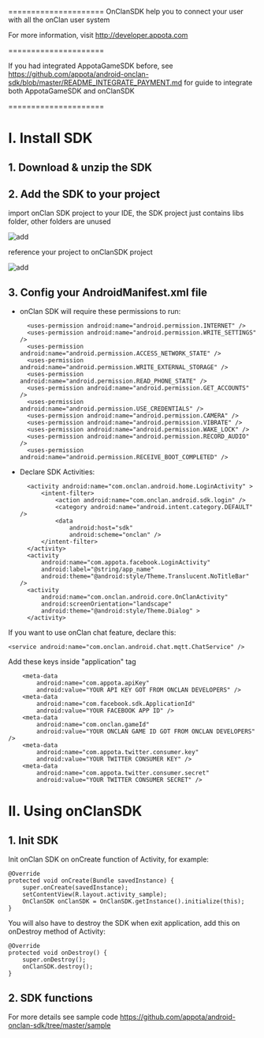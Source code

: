 =====================
OnClanSDK help you to connect your user with all the onClan user system

For more information, visit http://developer.appota.com

=====================

If you had integrated AppotaGameSDK before, see https://github.com/appota/android-onclan-sdk/blob/master/README_INTEGRATE_PAYMENT.md for guide to integrate both AppotaGameSDK and onClanSDK

=====================

# I. Install SDK

## 1. Download & unzip the SDK

## 2. Add the SDK to your project

import onClan SDK project to your IDE, the SDK project just contains libs folder, other folders are unused

![add](https://github.com/appota/android-onclan-sdk/blob/master/docs/import.png)

reference your project to onClanSDK project

![add](https://github.com/appota/android-onclan-sdk/blob/master/docs/reference.png)

## 3. Config your AndroidManifest.xml file

- onClan SDK will require these permissions to run:

        <uses-permission android:name="android.permission.INTERNET" />
        <uses-permission android:name="android.permission.WRITE_SETTINGS" />
        <uses-permission android:name="android.permission.ACCESS_NETWORK_STATE" />
        <uses-permission android:name="android.permission.WRITE_EXTERNAL_STORAGE" />
        <uses-permission android:name="android.permission.READ_PHONE_STATE" />
        <uses-permission android:name="android.permission.GET_ACCOUNTS" />
        <uses-permission android:name="android.permission.USE_CREDENTIALS" />
        <uses-permission android:name="android.permission.CAMERA" />
        <uses-permission android:name="android.permission.VIBRATE" />
        <uses-permission android:name="android.permission.WAKE_LOCK" />
        <uses-permission android:name="android.permission.RECORD_AUDIO" />
        <uses-permission android:name="android.permission.RECEIVE_BOOT_COMPLETED" />
    
- Declare SDK Activities:

        <activity android:name="com.onclan.android.home.LoginActivity" >
            <intent-filter>
                <action android:name="com.onclan.android.sdk.login" />
                <category android:name="android.intent.category.DEFAULT" />
                <data
                    android:host="sdk"
                    android:scheme="onclan" />
            </intent-filter>
        </activity>
        <activity
            android:name="com.appota.facebook.LoginActivity"
            android:label="@string/app_name"
            android:theme="@android:style/Theme.Translucent.NoTitleBar" />
        <activity
            android:name="com.onclan.android.core.OnClanActivity"
            android:screenOrientation="landscape"
            android:theme="@android:style/Theme.Dialog" >
        </activity>
        
If you want to use onClan chat feature, declare this:

    <service android:name="com.onclan.android.chat.mqtt.ChatService" />

Add these keys inside "application" tag

        <meta-data
            android:name="com.appota.apiKey"
            android:value="YOUR API KEY GOT FROM ONCLAN DEVELOPERS" />
        <meta-data
            android:name="com.facebook.sdk.ApplicationId"
            android:value="YOUR FACEBOOK APP ID" />
        <meta-data
            android:name="com.onclan.gameId"
            android:value="YOUR ONCLAN GAME ID GOT FROM ONCLAN DEVELOPERS" />
        <meta-data
            android:name="com.appota.twitter.consumer.key"
            android:value="YOUR TWITTER CONSUMER KEY" />
        <meta-data
            android:name="com.appota.twitter.consumer.secret"
            android:value="YOUR TWITTER CONSUMER SECRET" />

<!--![add](https://github.com/appota/ios-onclan-sdk/blob/master/images/sc2.png)-->

# II. Using onClanSDK
## 1. Init SDK
Init onClan SDK on onCreate function of Activity, for example:

    @Override
	protected void onCreate(Bundle savedInstance) {
		super.onCreate(savedInstance);
		setContentView(R.layout.activity_sample);
		OnClanSDK onClanSDK = OnClanSDK.getInstance().initialize(this);
	}

You will also have to destroy the SDK when exit application, add this on onDestroy method of Activity:

	@Override
	protected void onDestroy() {
		super.onDestroy();
		onClanSDK.destroy();
	}

## 2. SDK functions


For more details see sample code
	https://github.com/appota/android-onclan-sdk/tree/master/sample
